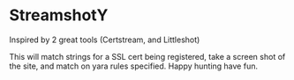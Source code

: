# StreamshotY
Inspired by 2 great tools (Certstream, and  Littleshot)

This will match strings for a  SSL cert being registered, take a screen shot of the site, and match on yara rules specified. Happy hunting have fun. 
